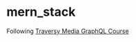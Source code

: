 ﻿# mern_stack

Following [Traversy Media GraphQL Course](https://www.youtube.com/watch?v=BcLNfwF04Kw)
